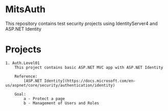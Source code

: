 # MitsAuth

This repository contains test security projects using IdentityServer4 and ASP.NET Identity


# Projects

	1. Auth.Level01
		This project contains basic ASP.NET MVC app with ASP.NET Identity

		Reference:
			[ASP.NET Identity](https://docs.microsoft.com/en-us/aspnet/core/security/authentication/identity)

		Goal: 
			a - Protect a page
			b - Management of Users and Roles